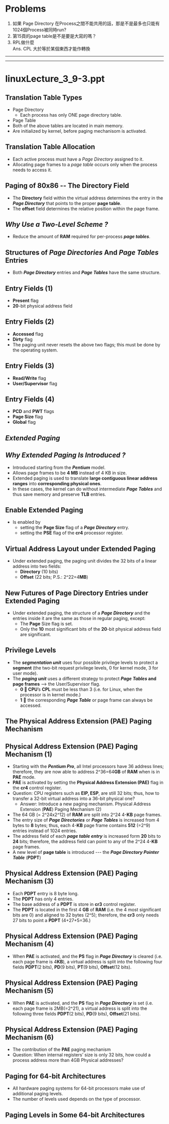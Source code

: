 # Problems
1. 如果 Page Directory 在Process之間不能共用的話，那是不是最多也只能有1024個Process被同時run? <br>
2. 第15頁的page table是不是要是大寫的嗎？
3. RPL做什麼 <br>
	Ans. CPL 大於等於某個東西才能作轉換

---
---

# linuxLecture_3_9-3.ppt

## Translation Table Types
* Page Directory
	* Each process has only ONE page directory table.
* Page Table
* Both of the above tables are located in main memory.
* Are initialized by kernel, before paging mechanisom is activated.

## Translation Table Allocation
* Each active process must have a *Page Directory* assigned to it.
* Allocating page frames to a *page table* occurs only when the process needs to access it.

## Paging of 80x86 -- The **Directory** Field
* The **Directory** field within the virtual address determines the entry in the ***Page Directory*** that points to the proper **page table**.
* The **offset** field determines the relative position within the page frame.

## *Why Use a Two-Level Scheme ?*
* Reduce the amount of **RAM** required for per-process ***page tables***.

## Structures of ***Page Directories*** And ***Page Tables*** Entries
* Both ***Page Directory*** entries and ***Page Tables*** have the same structure.

## Entry Fields (1)
* **Present** flag
* **20**-bit physical address field

## Entry Fields (2)
* **Accessed** flag
* **Dirty** flag
* The paging unit never resets the above two flags; this must be done by the operating system.

## Entry Fields (3)
* **Read/Write** flag
* **User/Supervisor** flag

## Entry Fields (4)
* **PCD** and **PWT** flags
* **Page Size** flag
* **Global** flag

## *Extended Paging*

## *Why Extended Paging Is Introduced ?*
* Introduced starting from the ***Pentium*** model.
* Allows page frames to be **4 MB** instead of 4 KB in size.
* Extended paging is used to translate __large contiguous linear address ranges__ into __corresponding physical ones__.
* In these cases, the kernel can do without intermediate ***Page Tables*** and thus save memory and preserve **TLB** entries.

## Enable Extended Paging
* Is enabled by
	* setting the **Page Size** flag of a ***Page Directory*** entry. 
	* setting the **PSE** flag of the **cr4** processor register.

## Virtual Address Layout under Extended Paging
* Under extended paging, the paging unit divides the 32 bits of a linear address into two fields:
	* **Directory** (10 bits)
	* **Offset** (22 bits; P.S.: 2^22=4**MB**)

## New Futures of Page Directory Entries under Extended Paging
* Under extended paging, the structure of a ***Page Directory*** and the entries inside it are the same as those in regular paging, except:
	* The **Page** Size flag is set.
	* Only the **10** most significant bits of the **20**-bit physical address field are significant.

## Privilege Levels
* The ***segmentation unit*** uses four possible privilege levels to protect a __segment__ (the two-bit request privilege levels, 0 for kernel mode, 3 for user mode).
* The ***paging unit*** uses a different strategy to protect __***Page Tables*** and page frames__ --> the User/Supervisor flag.
	* **0  CPU**’s **CPL** must be less than 3 (i.e. for Linux, when the processor is in kernel mode.)
	* **1**  the corresponding ***Page Table*** or page frame can always be accessed.

## The Physical Address Extension (**PAE**) Paging Mechanism 

## Physical Address Extension (**PAE**) Paging Mechanism (1)
* Starting with the ***Pentium Pro***, all Intel processors have 36 address lines; therefore, they are now able to address 2^36=64**GB** of **RAM** when is in **PAE** mode.
* **PAE** is activated by setting the **Physical Address Extension (PAE)** flag in the **cr4** control register.
* Question: CPU registers such as **EIP, ESP**, are still 32 bits; thus, how to transfer a 32-bit virtual address into a 36-bit physical one?
	* Answer: Introduce a new paging mechanism.
Physical Address Extension (**PAE**) Paging Mechanism (2)
* The 64 GB (= 2^24x2^12) of **RAM** are split into 2^24  4-**KB** page frames.
* The entry size of ***Page Directories*** or ***Page Tables*** is increased from 4 bytes to **8** bytes; 
thus, each 4-**KB** page frame contains **512** (=2^9) entries instead of 1024 entries.
* The address field of each ***page table entry*** is increased form **20** bits to **24** bits; 
therefore, the address field can point to any of the 2^24  4-**KB** page frames.
* A new level of **page table** is introduced --- the ***Page Directory Pointer Table*** (**PDPT**) 

## Physical Address Extension (**PAE**) Paging Mechanism (3)
* Each **PDPT** entry is 8 byte long.
* The **PDPT** has only 4 entries.
* The base address of a **PDPT** is store in **cr3** control register.
* The **PDPT** is located in the first 4 **GB** of **RAM** (i.e. the 4 most significant bits are 0) and aligned to 32 bytes (2^5); 
therefore, the **cr3** only needs 27 bits to point a **PDPT** (4+27+5=36.) 

## Physical Address Extension (**PAE**) Paging Mechanism (4)
* When **PAE** is activated, and the **PS** flag in ***Page Directory*** is cleared (i.e. each page frame is 4**KB**), 
a virtual address is split into the following four fields **PDPT**(2 bits), **PD**(9 bits), **PT**(9 bits), **Offset**(12 bits).

## Physical Address Extension (**PAE**) Paging Mechanism (5)
* When **PAE** is activated, and the **PS** flag in ***Page Directory*** is set (i.e. each page frame is 2MB(=2^21), 
a virtual address is split into the following three fields **PDPT**(2 bits), **PD**(9 bits), **Offset**(21 bits).

## Physical Address Extension (**PAE**) Paging Mechanism (6)
* The contribution of the **PAE** paging mechanism
* Question: When internal registers’ size is only 32 bits, how could a process address more than 4GB Physical addresses?

## Paging for 64-bit Architectures 
* All hardware paging systems for 64-bit processors make use of additional paging levels. 
* The number of levels used depends on the type of processor.

## Paging Levels in Some 64-bit Architectures
